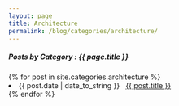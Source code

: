```yaml
---
layout: page
title: Architecture
permalink: /blog/categories/architecture/
---
```


<h5> Posts by Category : {{ page.title }} </h5>

<div class="card">
{% for post in site.categories.architecture %}
 <li class="category-posts"><span>{{ post.date | date_to_string }}</span> &nbsp; <a href="{{ post.url }}">{{ post.title }}</a></li>
{% endfor %}
</div>